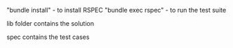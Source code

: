 "bundle install" - to install RSPEC
"bundle exec rspec" - to run the test suite

lib folder contains the solution

spec contains the test cases
